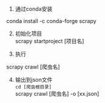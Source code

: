 1. 通过conda安装  

conda install -c conda-forge scrapy

2. 初始化项目  
scrapy startproject [项目名]

3. 执行

scrapy crawl [爬虫名]

4. 输出到json文件  
`cd [爬虫根目录]`  
scrapy crawl [爬虫名] -o [xx.json]